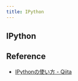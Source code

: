 ```yaml
---
title: IPython
---
```


## IPython

## Reference
* [IPythonの使い方 - Qiita](http://qiita.com/5t111111/items/7852e13ace6de288042f)

